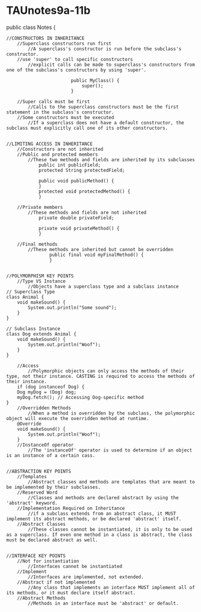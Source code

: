 # TAUnotes9a-11b

public class Notes {

    //CONSTRUCTORS IN INHERITANCE
        //Superclass constructors run first
            //A superclass's constructor is run before the subclass's constructor.
        //use 'super' to call specific constructors
            //explicit calls can be made to superclass's constructors from one of the subclass's constructors by using 'super'.

                            public MyClass() {
                                super();
                            }

        //Super calls must be first
            //Calls to the superclass constructors must be the first statement in the subclass's constructor.
        //Some constructors must be executed
            //If a superclass does not have a default constructor, the subclass must explicitly call one of its other constructors.


    //LIMITING ACCESS IN INHERITANCE
        //Constructors are not inherited
        //Public and protected members
            //These two methods and fields are inherited by its subclasses
                public int publicField;
                protected String protectedField;

                public void publicMethod() {
                }
                protected void protectedMethod() {
                }

        //Private members
            //These methods and fields are not inherited
                private double privateField;

                private void privateMethod() {
                }

        //Final methods
            //These methods are inherited but cannot be overridden
                    public final void myFinalMethod() {
                    }


    //POLYMORPHISM KEY POINTS
        //Type VS Instance
            //Objects have a superclass type and a subclass instance
    // Superclass Type
    class Animal {
        void makeSound() {
            System.out.println("Some sound");
        }
    }

    // Subclass Instance
    class Dog extends Animal {
        void makeSound() {
            System.out.println("Woof");
        }
    }

        //Access
            //Polymorphic objects can only access the methods of their type, not their instance. CASTING is required to access the methods of their instance.
        if (dog instanceof Dog) {
        Dog myDog = (Dog) dog;
        myDog.fetch(); // Accessing Dog-specific method
    }
        //Overridden Methods
            //When a method is overridden by the subclass, the polymorphic object will execute the overridden method at runtime.
        @Override
        void makeSound() {
            System.out.println("Woof");
        }
        //InstanceOf operator
            //The 'instanceOf' operator is used to determine if an object is an instance of a certain cass.


    //ABSTRACTION KEY POINTS
        //Templates
            //Abstract classes and methods are templates that are meant to be implemented by their subclasses.
        //Reserved Word
            //Classes and methods are declared abstract by using the 'abstract' keyword.
        //Implementation Required on Inheritance
            //if a subclass extends from an abstract class, it MUST implement its abstract methods, or be declared 'abstract' itself.
        //Abstract Classes
            //These classes cannot be instantiated, it is only to be used as a superclass. If even one method in a class is abstract, the class must be declared abstract as well.


    //INTERFACE KEY POINTS
        //Not for instantiation
            //Interfaces cannot be instantiated
        //Implement
            //Interfaces are implemented, not extended.
        //Abstract if not implemented
            //Any class that implements an interface MUST implement all of its methods, or it must declare itself abstract.
        //Abstract Methods
            //Methods in an interface must be 'abstract' or default.






